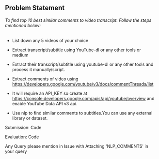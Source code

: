 ## Problem Statement
###### To find top 10 best similar comments to video transcript. Follow the steps mentioned below:
 - List down  any 5 videos of your choice
 - Extract transcript/subtitle using YouTube-dl  or any other tools or medium  
 
 - Extract their transcript/subtitle using youtube-dl or any other tools and process it manually/script.
- Extract comments of video using https://developers.google.com/youtube/v3/docs/commentThreads/list
- It will require an API_KEY so create at https://console.developers.google.com/apis/api/youtube/overview
and enable YouTube Data API v3 api.
- Use nlp to find similar comments to subtitles.You can use any external library or dataset.

Submission: Code

Evaluation: Code

Any Query please mention in Issue with Attaching 'NLP_COMMENTS' in your query
